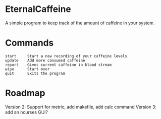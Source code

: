 # EternalCaffeine
A simple program to keep track of the amount of caffeine in your system.
# Commands
	start     Start a new recording of your caffeine levels
	update    Add more consumed caffeine
	report    Gives current caffeine in blood stream
	wipe      Start over
	quit      Exits the program

# Roadmap
Version 2: Support for metric, add makefile, add calc command
Version 3: add an ncurses GUI?
